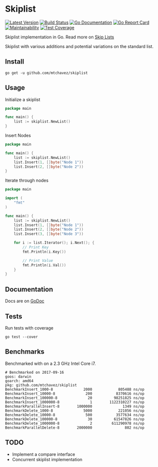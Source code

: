 # Skiplist

[![Latest Version](http://img.shields.io/github/release/mtchavez/skiplist.svg?style=flat-square)](https://github.com/mtchavez/skiplist/releases)
[![Build Status](https://travis-ci.org/mtchavez/skiplist.svg?branch=master)](https://travis-ci.org/mtchavez/skiplist)
[![Go Documentation](http://img.shields.io/badge/go-documentation-blue.svg?style=flat-square)](http://godoc.org/github.com/mtchavez/skiplist)
[![Go Report Card](https://goreportcard.com/badge/github.com/mtchavez/skiplist)](https://goreportcard.com/report/github.com/mtchavez/skiplist)
[![Maintainability](https://api.codeclimate.com/v1/badges/e7513b7306bbabb3d2b4/maintainability)](https://codeclimate.com/github/mtchavez/skiplist/maintainability)
[![Test Coverage](https://api.codeclimate.com/v1/badges/e7513b7306bbabb3d2b4/test_coverage)](https://codeclimate.com/github/mtchavez/skiplist/test_coverage)

Skiplist implementation in Go. Read more on [Skip Lists](http://en.wikipedia.org/wiki/Skip_list)

Skiplist with various additions and potential variations on the standard list.

## Install

`go get -u github.com/mtchavez/skiplist`

## Usage

Initialize a skiplist

```go
package main

func main() {
    list := skiplist.NewList()
}
```

Insert Nodes

```go
package main

func main() {
    list := skiplist.NewList()
    list.Insert(1, []byte("Node 1"))
    list.Insert(2, []byte("Node 2"))
}
```

Iterate through nodes

```go
package main

import (
    "fmt"
)

func main() {
    list := skiplist.NewList()
    list.Insert(1, []byte("Node 1"))
    list.Insert(2, []byte("Node 2"))
    list.Insert(3, []byte("Node 3"))

    for i := list.Iterator(); i.Next(); {
        // Print Key
        fmt.Println(i.Key())

        // Print Value
        fmt.Println(i.Val())
    }
}
```

## Documentation

Docs are on [GoDoc](http://godoc.org/github.com/mtchavez/skiplist)

## Tests

Run tests with coverage

`go test --cover`

## Benchmarks

Benchmarked with on a 2.3 GHz Intel Core i7.

```
# Benchmarked on 2017-09-16
goos: darwin
goarch: amd64
pkg: github.com/mtchavez/skiplist
BenchmarkInsert_1000-8              2000            805488 ns/op
BenchmarkInsert_10000-8              200           8370616 ns/op
BenchmarkInsert_100000-8              20          98251825 ns/op
BenchmarkInsert_1000000-8              1        1122310227 ns/op
BenchmarkParallelInsert-8        1000000              1349 ns/op
BenchmarkDelete_1000-8              5000            221056 ns/op
BenchmarkDelete_10000-8              500           3577634 ns/op
BenchmarkDelete_100000-8              30          61547826 ns/op
BenchmarkDelete_1000000-8              2         611290978 ns/op
BenchmarkParallelDelete-8        2000000               802 ns/op
```

## TODO

* Implement a compare interface
* Concurrent skiplist implementation
